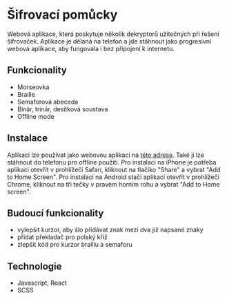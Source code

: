 # Šifrovací pomůcky

Webová aplikace, která poskytuje několik dekryptorů užitečných při řešení šifrovaček. Aplikace je dělaná na telefon a jde stáhnout jako progresivní webová aplikace, aby fungovala i bez připojení k internetu.

## Funkcionality

- Morseovka
- Braille
- Semaforová abeceda
- Binár, trinár, desítková soustava
- Offline mode

## Instalace

Aplikaci lze používat jako webovou aplikaci na [této adrese](https://kmigel.github.io/sifrovaci-pomucky/). Také ji lze stáhnout do telefonu pro offline použití. Pro instalaci na iPhone je potřeba aplikaci otevřít v prohlížeči Safari, kliknout na tlačíko "Share" a vybrat "Add to Home Screen". Pro instalaci na Android stačí aplikaci otevřít v prohlížeči Chrome, kliknout na tři tečky v pravém horním rohu a vybrat "Add to Home screen".

## Budoucí funkcionality

- vylepšit kurzor, aby šlo přidávat znak mezi dva již napsané znaky
- přidat překladač pro polský kříž
- zlepšit kód pro kurzor braillu a semaforu

## Technologie

- Javascript, React
- SCSS
